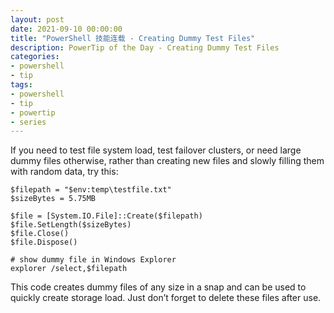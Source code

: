 ```yaml
---
layout: post
date: 2021-09-10 00:00:00
title: "PowerShell 技能连载 - Creating Dummy Test Files"
description: PowerTip of the Day - Creating Dummy Test Files
categories:
- powershell
- tip
tags:
- powershell
- tip
- powertip
- series
---
```

If you need to test file system load, test failover clusters, or need large dummy files otherwise, rather than creating new files and slowly filling them with random data, try this:

    $filepath = "$env:temp\testfile.txt"
    $sizeBytes = 5.75MB

    $file = [System.IO.File]::Create($filepath)
    $file.SetLength($sizeBytes)
    $file.Close()
    $file.Dispose()

    # show dummy file in Windows Explorer
    explorer /select,$filepath


This code creates dummy files of any size in a snap and can be used to quickly create storage load. Just don’t forget to delete these files after use.





<!--本文国际来源：[Creating Dummy Test Files](https://community.idera.com/database-tools/powershell/powertips/b/tips/posts/creating-dummy-test-files)-->

